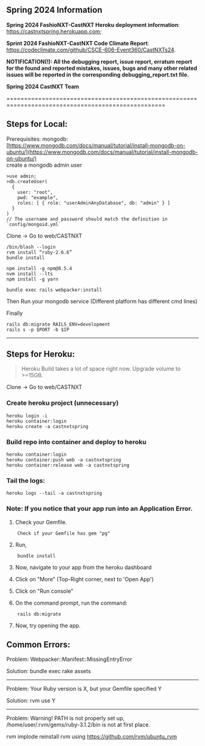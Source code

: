 ## Spring 2024 Information

**Spring 2024 FashioNXT-CastNXT Heroku deployment information**:  https://castnxtspring.herokuapp.com;  

**Sprint 2024 FashioNXT-CastNXT Code Climate Report**: https://codeclimate.com/github/CSCE-606-Event360/CastNXTs24.  

**NOTIFICATION(!): All the debugging report, issue report, erratum report for the found and reported mistakes, issues, bugs and many other related issues will 
be reported in the corresponding debugging_report.txt file.** 




**Spring 2024 CastNXT Team**

===================================================================================================


## Steps for Local:
Prerequisites: mongodb:[https://www.mongodb.com/docs/manual/tutorial/install-mongodb-on-ubuntu/](https://www.mongodb.com/docs/manual/tutorial/install-mongodb-on-ubuntu/) \
create a mongodb admin user
```
>use admin;
>db.createUser(
  {
    user: "root",
    pwd: "example",
    roles: [ { role: "userAdminAnyDatabase", db: "admin" } ]
  }
)
// The username and password should match the definition in `config/mongoid.yml` 
```

Clone -> Go to web/CASTNXT
```
/bin/blash --login
rvm install “ruby-2.6.6”
bundle install
```
```
npm install -g npm@8.5.4
nvm install --lts
npm install -g yarn
```
```
bundle exec rails webpacker:install
```

Then Run your mongodb service (Different platform has different cmd lines)

Finally
```
rails db:migrate RAILS_ENV=development
rails s -p $PORT -b $IP
```
---
## Steps for Heroku:
> Heroku Build takes a lot of space right now.
Upgrade volume to >=15GB.

Clone -> Go to web/CASTNXT

### Create heroku project (unnecessary)
```
heroku login -i
heroku container:login
heroku create -a castnxtspring
```

### Build repo into container and deploy to heroku
```
heroku container:login
heroku container:push web -a castnxtspring
heroku container:release web -a castnxtspring
```

### Tail the logs:
```
heroku logs --tail -a castnxtspring
```

### Note: If you notice that your app run into an Application Error.

1. Check your Gemfile.

```
    Check if your Gemfile has gem "pg"
```

2. Run,
```
    bundle install
```

3. Now, navigate to your app from the heroku dashboard

4. Click on "More" (Top-Right corner, next to 'Open App')

5. Click on "Run console"

6. On the command prompt, run the command:
```
    rails db:migrate
```

7. Now, try opening the app.


## Common Errors:
Problem:
Webpacker::Manifest::MissingEntryError

Solution:
bundle exec rake assets

---
Problem:
Your Ruby version is X, but your Gemfile specified Y

Solution:
rvm use Y

---
Problem:
Warning! PATH is not properly set up, /home/user/.rvm/gems/ruby-3.1.2/bin is not at first place.

rvm implode
reinstall rvm using https://github.com/rvm/ubuntu_rvm

